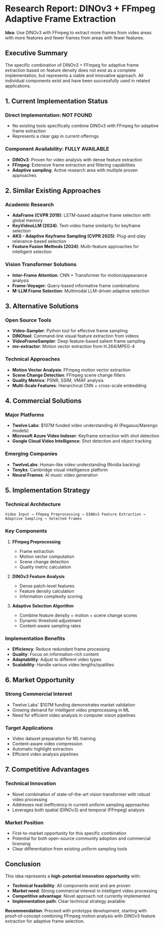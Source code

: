 # Research Report: DINOv3 + FFmpeg Adaptive Frame Extraction

**Idea**: Use DINOv3 with FFmpeg to extract more frames from video areas with more features and fewer frames from areas with fewer features.

## Executive Summary

The specific combination of DINOv3 + FFmpeg for adaptive frame extraction based on feature density does not exist as a complete implementation, but represents a viable and innovative approach. All individual components exist and have been successfully used in related applications.

## 1. Current Implementation Status

### Direct Implementation: **NOT FOUND**
- No existing tools specifically combine DINOv3 with FFmpeg for adaptive frame extraction
- Represents a clear gap in current offerings

### Component Availability: **FULLY AVAILABLE**
- **DINOv3**: Proven for video analysis with dense feature extraction
- **FFmpeg**: Extensive frame extraction and filtering capabilities
- **Adaptive sampling**: Active research area with multiple proven approaches

## 2. Similar Existing Approaches

### Academic Research
- **AdaFrame (CVPR 2019)**: LSTM-based adaptive frame selection with global memory
- **KeyVideoLLM (2024)**: Text-video frame similarity for keyframe selection
- **AKS - Adaptive Keyframe Sampling (CVPR 2025)**: Plug-and-play relevance-based selection
- **Feature Fusion Methods (2024)**: Multi-feature approaches for intelligent selection

### Vision Transformer Solutions
- **Inter-Frame Attention**: CNN + Transformer for motion/appearance analysis
- **Frame-Voyager**: Query-based informative frame combinations
- **M-LLM Frame Selection**: Multimodal LLM-driven adaptive selection

## 3. Alternative Solutions

### Open Source Tools
- **Video-Sampler**: Python tool for effective frame sampling
- **DINOtool**: Command-line visual feature extraction from videos
- **VideoFrameSampler**: Deep feature-based salient frame sampling
- **mv-extractor**: Motion vector extraction from H.264/MPEG-4

### Technical Approaches
- **Motion Vector Analysis**: FFmpeg motion vector extraction
- **Scene Change Detection**: FFmpeg scene change filters
- **Quality Metrics**: PSNR, SSIM, VMAF analysis
- **Multi-Scale Features**: Hierarchical CNN + cross-scale embedding

## 4. Commercial Solutions

### Major Platforms
- **Twelve Labs**: $107M funded video understanding AI (Pegasus/Marengo models)
- **Microsoft Azure Video Indexer**: Keyframe extraction with shot detection
- **Google Cloud Video Intelligence**: Shot detection and object tracking

### Emerging Companies
- **TwelveLabs**: Human-like video understanding (Nvidia backing)
- **Tenyks**: Cambridge visual intelligence platform
- **Neural Frames**: AI music video generation

## 5. Implementation Strategy

### Technical Architecture
```
Video Input → FFmpeg Preprocessing → DINOv3 Feature Extraction → Adaptive Sampling → Selected Frames
```

### Key Components
1. **FFmpeg Preprocessing**
   - Frame extraction
   - Motion vector computation
   - Scene change detection
   - Quality metric calculation

2. **DINOv3 Feature Analysis**
   - Dense patch-level features
   - Feature density calculation
   - Information complexity scoring

3. **Adaptive Selection Algorithm**
   - Combine feature density + motion + scene change scores
   - Dynamic threshold adjustment
   - Content-aware sampling rates

### Implementation Benefits
- **Efficiency**: Reduce redundant frame processing
- **Quality**: Focus on information-rich content
- **Adaptability**: Adjust to different video types
- **Scalability**: Handle various video lengths/qualities

## 6. Market Opportunity

### Strong Commercial Interest
- Twelve Labs' $107M funding demonstrates market validation
- Growing demand for intelligent video preprocessing in ML
- Need for efficient video analysis in computer vision pipelines

### Target Applications
- Video dataset preparation for ML training
- Content-aware video compression
- Automatic highlight extraction
- Efficient video analysis pipelines

## 7. Competitive Advantages

### Technical Innovation
- Novel combination of state-of-the-art vision transformer with robust video processing
- Addresses real inefficiency in current uniform sampling approaches
- Leverages both spatial (DINOv3) and temporal (FFmpeg) analysis

### Market Position
- First-to-market opportunity for this specific combination
- Potential for both open-source community adoption and commercial licensing
- Clear differentiation from existing uniform sampling tools

## Conclusion

This idea represents a **high-potential innovation opportunity** with:
- **Technical feasibility**: All components exist and are proven
- **Market need**: Strong commercial interest in intelligent video processing
- **Competitive advantage**: Novel approach not currently implemented
- **Implementation path**: Clear technical strategy available

**Recommendation**: Proceed with prototype development, starting with proof-of-concept combining FFmpeg motion analysis with DINOv3 feature extraction for adaptive frame selection.